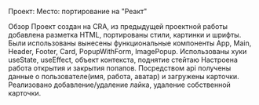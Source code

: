 Проект: Место: портирование на "Реакт"

Обзор
Проект создан на CRA, из предыдущей проектной работы добавлена разметка HTML, портированы стили, картинки и шрифты. 
Были использованы вынесены функциональные компоненты App, Main, Header, Footer, Card, PopupWithForm, ImagePopup. Использованы хуки useState, useEffect, объект контекста, поднятие стейтаю
Настроена работа открытия и закрытия попапов. Посредством api получены данные о пользователе(имя, работа, аватар) и загружены карточки.
Реализовано добавление/удаление лайка, удаление собственной карточки.




